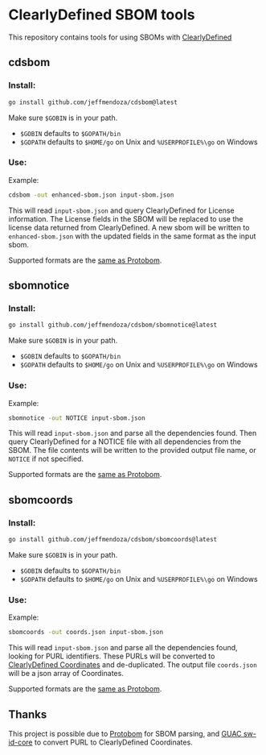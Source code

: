 # ClearlyDefined SBOM tools

This repository contains tools for using SBOMs with [ClearlyDefined](https://docs.clearlydefined.io/)

## cdsbom

### Install:

```sh
go install github.com/jeffmendoza/cdsbom@latest
```

Make sure `$GOBIN` is in your path.

- `$GOBIN` defaults to `$GOPATH/bin`
- `$GOPATH` defaults to `$HOME/go` on Unix and `%USERPROFILE%\go` on Windows

### Use:

Example:
```sh
cdsbom -out enhanced-sbom.json input-sbom.json
```

This will read `input-sbom.json` and query ClearlyDefined for License
information. The License fields in the SBOM will be replaced to use the license
data returned from ClearlyDefined. A new sbom will be written to
`enhanced-sbom.json` with the updated fields in the same format as the input
sbom.

Supported formats are the [same as
Protobom](https://github.com/protobom/protobom/blob/main/README.md#supported-versions-and-formats).

## sbomnotice

### Install:

```sh
go install github.com/jeffmendoza/cdsbom/sbomnotice@latest
```

Make sure `$GOBIN` is in your path.

- `$GOBIN` defaults to `$GOPATH/bin`
- `$GOPATH` defaults to `$HOME/go` on Unix and `%USERPROFILE%\go` on Windows

### Use:

Example:
```sh
sbomnotice -out NOTICE input-sbom.json
```

This will read `input-sbom.json` and parse all the dependencies found. Then
query ClearlyDefined for a NOTICE file with all dependencies from the SBOM. The
file contents will be written to the provided output file name, or `NOTICE` if
not specified.

Supported formats are the [same as
Protobom](https://github.com/protobom/protobom/blob/main/README.md#supported-versions-and-formats).

## sbomcoords

### Install:

```sh
go install github.com/jeffmendoza/cdsbom/sbomcoords@latest
```

Make sure `$GOBIN` is in your path.

- `$GOBIN` defaults to `$GOPATH/bin`
- `$GOPATH` defaults to `$HOME/go` on Unix and `%USERPROFILE%\go` on Windows

### Use:

Example:
```sh
sbomcoords -out coords.json input-sbom.json
```

This will read `input-sbom.json` and parse all the dependencies found, looking
for PURL identifiers. These PURLs will be converted to [ClearlyDefined
Coordinates](https://docs.clearlydefined.io/docs/get-involved/using-data#clearlydefined-coordinates)
and de-duplicated. The output file `coords.json` will be a json array of
Coordinates.

Supported formats are the [same as
Protobom](https://github.com/protobom/protobom/blob/main/README.md#supported-versions-and-formats).

## Thanks

This project is possible due to
[Protobom](https://github.com/protobom/protobom) for SBOM parsing, and [GUAC
sw-id-core](https://github.com/guacsec/sw-id-core) to convert PURL to
ClearlyDefined Coordinates.
